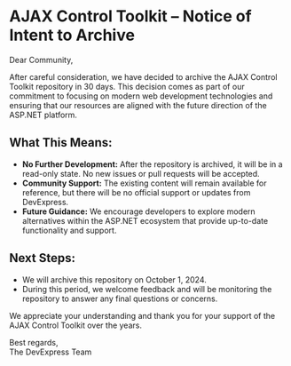 # AJAX Control Toolkit – Notice of Intent to Archive

Dear Community,

After careful consideration, we have decided to archive the AJAX Control Toolkit repository in 30 days. This decision comes as part of our commitment to focusing on modern web development technologies and ensuring that our resources are aligned with the future direction of the ASP.NET platform.

## What This Means:

* **No Further Development:** After the repository is archived, it will be in a read-only state. No new issues or pull requests will be accepted.
* **Community Support:** The existing content will remain available for reference, but there will be no official support or updates from DevExpress.
* **Future Guidance:** We encourage developers to explore modern alternatives within the ASP.NET ecosystem that provide up-to-date functionality and support.

## Next Steps:

* We will archive this repository on October 1, 2024.
* During this period, we welcome feedback and will be monitoring the repository to answer any final questions or concerns.
  
We appreciate your understanding and thank you for your support of the AJAX Control Toolkit over the years.

Best regards,  
The DevExpress Team
